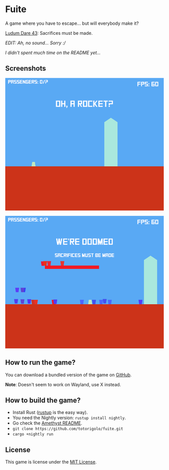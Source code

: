 # Fuite

A game where you have to escape... but will everybody make it?

[Ludum Dare 43](https://ldjam.com/events/ludum-dare/43):
Sacrifices must be made.


*EDIT: Ah, no sound... Sorry :/*

*I didn't spent much time on the README yet...*

## Screenshots

![Little house](screenshots/nice-and-easy.png "Hi there!")

![Level 2](screenshots/hard-core.png "Sacrifices must be made")



## How to run the game?
You can download a bundled version of the game on
[GitHub](https://github.com/totorigolo/fuite-rs/releases).

**Note**: Doesn't seem to work on Wayland, use X instead.

## How to build the game?
 - Install Rust ([rustup](https://rustup.rs/) is the easy way).
 - You need the Nightly version: `rustup install nightly`.
 - Go check the [Amethyst README](https://github.com/amethyst/amethyst).
 - `git clone https://github.com/totorigolo/fuite.git`
 - `cargo +nightly run`


## License
This game is license under the [MIT License](LICENSE).
